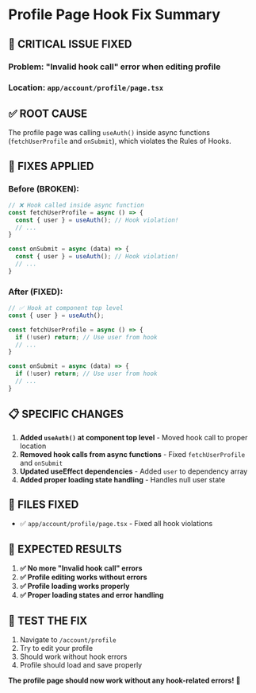 # Profile Page Hook Fix Summary

## 🚨 **CRITICAL ISSUE FIXED**

### **Problem**: "Invalid hook call" error when editing profile
### **Location**: `app/account/profile/page.tsx`

## ✅ **ROOT CAUSE**
The profile page was calling `useAuth()` inside async functions (`fetchUserProfile` and `onSubmit`), which violates the Rules of Hooks.

## 🔧 **FIXES APPLIED**

### **Before** (BROKEN):
```typescript
// ❌ Hook called inside async function
const fetchUserProfile = async () => {
  const { user } = useAuth(); // Hook violation!
  // ...
}

const onSubmit = async (data) => {
  const { user } = useAuth(); // Hook violation!
  // ...
}
```

### **After** (FIXED):
```typescript
// ✅ Hook at component top level
const { user } = useAuth();

const fetchUserProfile = async () => {
  if (!user) return; // Use user from hook
  // ...
}

const onSubmit = async (data) => {
  if (!user) return; // Use user from hook
  // ...
}
```

## 📋 **SPECIFIC CHANGES**

1. **Added `useAuth()` at component top level** - Moved hook call to proper location
2. **Removed hook calls from async functions** - Fixed `fetchUserProfile` and `onSubmit`
3. **Updated useEffect dependencies** - Added `user` to dependency array
4. **Added proper loading state handling** - Handles null user state

## 🎯 **FILES FIXED**
- ✅ `app/account/profile/page.tsx` - Fixed all hook violations

## 🚀 **EXPECTED RESULTS**

1. **✅ No more "Invalid hook call" errors**
2. **✅ Profile editing works without errors**
3. **✅ Profile loading works properly**
4. **✅ Proper loading states and error handling**

## 🧪 **TEST THE FIX**

1. Navigate to `/account/profile`
2. Try to edit your profile
3. Should work without hook errors
4. Profile should load and save properly

**The profile page should now work without any hook-related errors!** 🎉